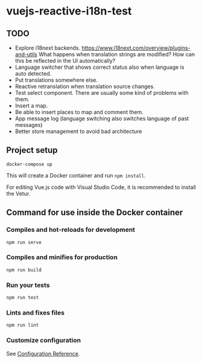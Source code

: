# vuejs-reactive-i18n-test

## TODO

* Explore i18next backends. https://www.i18next.com/overview/plugins-and-utils What happens when translation strings are modified? How can this be reflected in the UI automatically?
* Language switcher that shows correct status also when language is auto detected.
* Put translations somewhere else.
* Reactive retranslation when translation source changes.
* Test select component. There are usually some kind of problems with them.
* Insert a map.
* Be able to insert places to map and comment them.
* App message log (language switching also switches language of past messages)
* Better store management to avoid bad architecture

## Project setup

```
docker-compose up
```

This will create a Docker container and run `npm install`.

For editing Vue.js code with Visual Studio Code, it is recommended to install the Vetur.

## Command for use inside the Docker container

### Compiles and hot-reloads for development
```
npm run serve
```

### Compiles and minifies for production
```
npm run build
```

### Run your tests
```
npm run test
```

### Lints and fixes files
```
npm run lint
```

### Customize configuration
See [Configuration Reference](https://cli.vuejs.org/config/).
